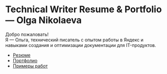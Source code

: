 # Technical Writer Resume & Portfolio — Olga Nikolaeva

Добро пожаловать!  
Я — Ольга, технический писатель с опытом работы в Яндекс и навыками создания и оптимизации документации для IT-продуктов.

- [Резюме](resume.md)
- [Портфолио](docs/portfolio.md)
- [Примеры работ](docs/writing-samples/)
